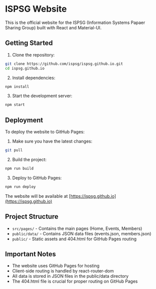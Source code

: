 # ISPSG Website

This is the official website for the ISPSG (Information Systems Papaer Sharing Group) built with React and Material-UI.

## Getting Started

1. Clone the repository:
```bash
git clone https://github.com/ispsg/ispsg.github.io.git
cd ispsg.github.io
```

2. Install dependencies:
```bash
npm install
```

3. Start the development server:
```bash
npm start
```

## Deployment

To deploy the website to GitHub Pages:

1. Make sure you have the latest changes:
```bash
git pull
```

2. Build the project:
```bash
npm run build
```

3. Deploy to GitHub Pages:
```bash
npm run deploy
```

The website will be available at [https://ispsg.github.io](https://ispsg.github.io)

## Project Structure

- `src/pages/` - Contains the main pages (Home, Events, Members)
- `public/data/` - Contains JSON data files (events.json, members.json)
- `public/` - Static assets and 404.html for GitHub Pages routing

## Important Notes

- The website uses GitHub Pages for hosting
- Client-side routing is handled by react-router-dom
- All data is stored in JSON files in the public/data directory
- The 404.html file is crucial for proper routing on GitHub Pages

